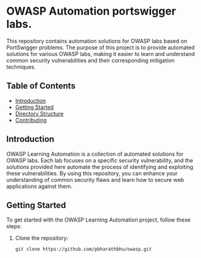 # OWASP Automation portswigger labs.

This repository contains automation solutions for OWASP labs based on PortSwigger problems. The purpose of this project is to provide automated solutions for various OWASP labs, making it easier to learn and understand common security vulnerabilities and their corresponding mitigation techniques.

## Table of Contents

- [Introduction](#introduction)
- [Getting Started](#getting-started)
- [Directory Structure](#directory-structure)
- [Contributing](#contributing)

## Introduction

OWASP Learning Automation is a collection of automated solutions for OWASP labs. Each lab focuses on a specific security vulnerability, and the solutions provided here automate the process of identifying and exploiting these vulnerabilities. By using this repository, you can enhance your understanding of common security flaws and learn how to secure web applications against them.

## Getting Started

To get started with the OWASP Learning Automation project, follow these steps:

1. Clone the repository:

   ```shell
   git clone https://github.com/pbharathbhu/owasp.git
